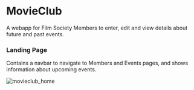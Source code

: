 # MovieClub
A webapp for Film Society Members to enter, edit and view details about future and past events.

### Landing Page
Contains a navbar to navigate to Members and Events pages, and shows information about upcoming events.

![movieclub_home](https://user-images.githubusercontent.com/20147221/27269955-86ed4f38-5480-11e7-87f2-9dac9a1ec3ee.png)

